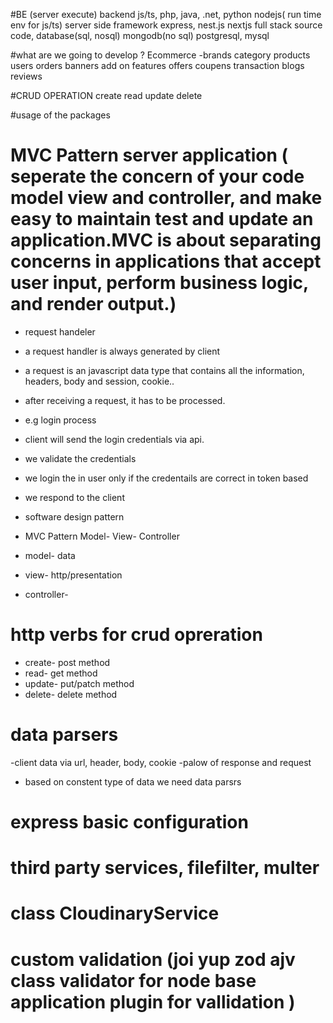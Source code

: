 #BE (server execute)
backend
js/ts, php, java, .net, python
nodejs( run time env for js/ts)
server side framework
express, nest.js nextjs full stack
source code, database(sql, nosql)
mongodb(no sql)
postgresql, mysql

  #what are we going to develop ?  Ecommerce
  -brands
  category
  products
  users
  orders
  banners
   add on features
   offers
   coupens
   transaction
   blogs
   reviews

   #CRUD OPERATION
   create
   read
   update
   delete

   #usage of the packages
# MVC Pattern server application ( seperate the concern of your code model view and controller, and make easy to maintain test and update an application.MVC is about separating concerns in applications that accept user input, perform business logic, and render output.)
- request handeler
- a request handler is always generated by client
- a request is an javascript data type that contains all the information, headers, body and session, cookie..
- after receiving a request, it has to be processed.
- e.g login process
- client will send the login credentials via api.
- we validate the credentials
- we login the in user only if the credentails are correct in token based
- we respond to the client

- software design pattern
- MVC Pattern
 Model- View- Controller
 - model- data
 - view- http/presentation
 - controller- 

 # http verbs for crud opreration
 - create- post method
 - read- get method
 - update- put/patch method
 - delete- delete method
 # data parsers
 -client data via url, header, body, cookie 
 -palow of response and request
 - based on constent type of data we need data parsrs
 # express basic configuration 
 # third party services, filefilter, multer 
 # class CloudinaryService 
   # custom validation  (joi yup zod ajv  class validator for node base application plugin for vallidation ) 